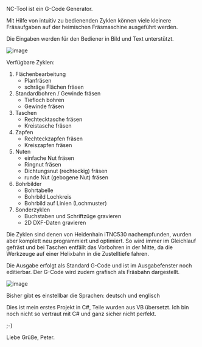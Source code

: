 NC-Tool ist ein G-Code Generator.

Mit Hilfe von intuitiv zu bedienenden Zyklen
können viele kleinere Fräsaufgaben auf der heimischen
Fräsmaschine ausgeführt werden.

Die Eingaben werden für den Bediener in Bild und Text unterstützt.

![image](https://github.com/NcPeter/NC_Tool/assets/156658983/4d76bc65-a869-4999-996c-1f8d1f3c1885)

Verfügbare Zyklen:
1. Flächenbearbeitung
    - Planfräsen
    - schräge Flächen fräsen
2. Standardbohren / Gewinde fräsen
    - Tiefloch bohren
    - Gewinde fräsen
3. Taschen
    - Rechtecktasche fräsen
    - Kreistasche fräsen
4. Zapfen
    - Rechteckzapfen fräsen
    - Kreiszapfen fräsen
5. Nuten
    - einfache Nut fräsen
    - Ringnut fräsen
    - Dichtungsnut (rechteckig) fräsen
    - runde Nut (gebogene Nut) fräsen
6. Bohrbilder
    - Bohrtabelle
    - Bohrbild Lochkreis
    - Bohrbild auf Linien (Lochmuster)
7. Sonderzyklen
    - Buchstaben und Schriftzüge gravieren
    - 2D DXF-Daten gravieren

Die Zyklen sind denen von Heidenhain iTNC530 nachempfunden, wurden aber komplett
neu programmiert und optimiert. So wird immer im Gleichlauf gefräst und bei
Taschen entfällt das Vorbohren in der Mitte, da die Werkzeuge auf einer Helixbahn in die
Zustelltiefe fahren.

Die Ausgabe  erfolgt als Standard G-Code und ist im Ausgabefenster noch editierbar.
Der G-Code wird zudem grafisch als Fräsbahn dargestellt.

![image](https://github.com/NcPeter/NC_Tool/assets/156658983/4c97d4df-624e-40af-af27-b1532fc1e425)

Bisher gibt es einstellbar die Sprachen: deutsch und englisch

Dies ist mein erstes Projekt in C#, Teile wurden aus VB übersetzt.
Ich bin noch nicht so vertraut mit C# und ganz sicher nicht perfekt.

;-)

Liebe Grüße, Peter.

